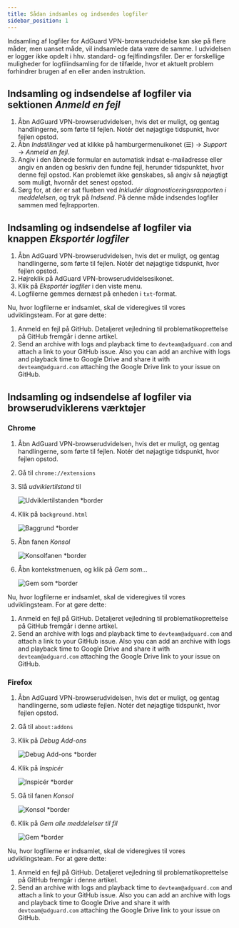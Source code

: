 ```yaml
---
title: Sådan indsamles og indsendes logfiler
sidebar_position: 1
---
```


Indsamling af logfiler for AdGuard VPN-browserudvidelse kan ske på flere måder, men uanset måde, vil indsamlede data være de samme. I udvidelsen er logger ikke opdelt i hhv. standard- og fejlfindingsfiler. Der er forskellige muligheder for logfilindsamling for de tilfælde, hvor et aktuelt problem forhindrer brugen af en eller anden instruktion.

## Indsamling og indsendelse af logfiler via sektionen *Anmeld en fejl*

1. Åbn AdGuard VPN-browserudvidelsen, hvis det er muligt, og gentag handlingerne, som førte til fejlen. Notér det nøjagtige tidspunkt, hvor fejlen opstod.
1. Åbn *Indstillinger* ved at klikke på hamburgermenuikonet (☰) → *Support* → *Anmeld en fejl*.
1. Angiv i den åbnede formular en automatisk indsat e-mailadresse eller angiv en anden og beskriv den fundne fejl, herunder tidspunktet, hvor denne fejl opstod. Kan problemet ikke genskabes, så angiv så nøjagtigt som muligt, hvornår det senest opstod.
1. Sørg for, at der er sat flueben ved *Inkludér diagnosticeringsrapporten i meddelelsen*, og tryk på *Indsend*. På denne måde indsendes logfiler sammen med fejlrapporten.

## Indsamling og indsendelse af logfiler via knappen *Eksportér logfiler*

1. Åbn AdGuard VPN-browserudvidelsen, hvis det er muligt, og gentag handlingerne, som førte til fejlen. Notér det nøjagtige tidspunkt, hvor fejlen opstod.
1. Højreklik på AdGuard VPN-browserudvidelsesikonet.
1. Klik på *Eksportér logfiler* i den viste menu.
1. Logfilerne gemmes dernæst på enheden i `txt`-format.

Nu, hvor logfilerne er indsamlet, skal de videregives til vores udviklingsteam. For at gøre dette:

1. Anmeld en fejl på GitHub. Detaljeret vejledning til problematikoprettelse på GitHub fremgår i denne artikel.
1. Send an archive with logs and playback time to `devteam@adguard.com` and attach a link to your GitHub issue. Also you can add an archive with logs and playback time to Google Drive and share it with `devteam@adguard.com` attaching the Google Drive link to your issue on GitHub.

## Indsamling og indsendelse af logfiler via browserudviklerens værktøjer

### Chrome

1. Åbn AdGuard VPN-browserudvidelsen, hvis det er muligt, og gentag handlingerne, som førte til fejlen. Notér det nøjagtige tidspunkt, hvor fejlen opstod.
1. Gå til `chrome://extensions`
1. Slå *udviklertilstand* til

    ![Udviklertilstanden *border](https://cdn.adguardvpn.com/content/kb/vpn/browser_extension/dev_mode.png)

1. Klik på `background.html`

    ![Baggrund *border](https://cdn.adguardvpn.com/content/kb/vpn/browser_extension/backgroung.png)

1. Åbn fanen *Konsol*

    ![Konsolfanen *border](https://cdn.adguardvpn.com/content/kb/vpn/browser_extension/console.png)

1. Åbn kontekstmenuen, og klik på *Gem som…*

    ![Gem som *border](https://cdn.adguardvpn.com/content/kb/vpn/browser_extension/save.png)

Nu, hvor logfilerne er indsamlet, skal de videregives til vores udviklingsteam. For at gøre dette:

1. Anmeld en fejl på GitHub. Detaljeret vejledning til problematikoprettelse på GitHub fremgår i denne artikel.
1. Send an archive with logs and playback time to `devteam@adguard.com` and attach a link to your GitHub issue. Also you can add an archive with logs and playback time to Google Drive and share it with `devteam@adguard.com` attaching the Google Drive link to your issue on GitHub.

### Firefox

1. Åbn AdGuard VPN-browserudvidelsen, hvis det er muligt, og gentag handlingerne, som udløste fejlen. Notér det nøjagtige tidspunkt, hvor fejlen opstod.
1. Gå til `about:addons`
1. Klik på *Debug Add-ons*

    ![Debug Add-ons *border](https://cdn.adguardvpn.com/content/kb/vpn/browser_extension/add-ons.png)

1. Klik på *Inspicér*

    ![Inspicér *border](https://cdn.adguardvpn.com/content/kb/vpn/browser_extension/inspect.png)

1. Gå til fanen *Konsol*

    ![Konsol *border](https://cdn.adguardvpn.com/content/kb/vpn/browser_extension/ff_console.png)

1. Klik på *Gem alle meddelelser til fil*

    ![Gem *border](https://cdn.adguardvpn.com/content/kb/vpn/browser_extension/save-to-file.png)

Nu, hvor logfilerne er indsamlet, skal de videregives til vores udviklingsteam. For at gøre dette:

1. Anmeld en fejl på GitHub. Detaljeret vejledning til problematikoprettelse på GitHub fremgår i denne artikel.
1. Send an archive with logs and playback time to `devteam@adguard.com` and attach a link to your GitHub issue. Also you can add an archive with logs and playback time to Google Drive and share it with `devteam@adguard.com` attaching the Google Drive link to your issue on GitHub.
